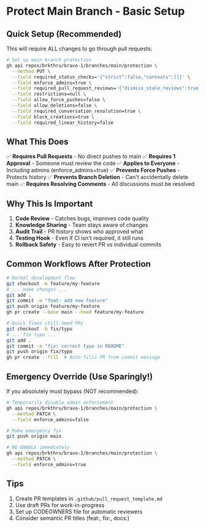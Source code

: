 # Protect Main Branch - Basic Setup

## Quick Setup (Recommended)

This will require ALL changes to go through pull requests:

```bash
# Set up main branch protection
gh api repos/brkthru/bravo-1/branches/main/protection \
  --method PUT \
  --field required_status_checks='{"strict":false,"contexts":[]}' \
  --field enforce_admins=true \
  --field required_pull_request_reviews='{"dismiss_stale_reviews":true,"require_code_owner_reviews":false,"required_approving_review_count":1}' \
  --field restrictions=null \
  --field allow_force_pushes=false \
  --field allow_deletions=false \
  --field required_conversation_resolution=true \
  --field block_creations=true \
  --field required_linear_history=false
```

## What This Does

✅ **Requires Pull Requests** - No direct pushes to main
✅ **Requires 1 Approval** - Someone must review the code
✅ **Applies to Everyone** - Including admins (enforce_admins=true)
✅ **Prevents Force Pushes** - Protects history
✅ **Prevents Branch Deletion** - Can't accidentally delete main
✅ **Requires Resolving Comments** - All discussions must be resolved

## Why This Is Important

1. **Code Review** - Catches bugs, improves code quality
2. **Knowledge Sharing** - Team stays aware of changes
3. **Audit Trail** - PR history shows who approved what
4. **Testing Hook** - Even if CI isn't required, it still runs
5. **Rollback Safety** - Easy to revert PR vs individual commits

## Common Workflows After Protection

```bash
# Normal development flow
git checkout -b feature/my-feature
# ... make changes ...
git add .
git commit -m "feat: add new feature"
git push origin feature/my-feature
gh pr create --base main --head feature/my-feature

# Quick fixes still need PRs
git checkout -b fix/typo
# ... fix typo ...
git add .
git commit -m "fix: correct typo in README"
git push origin fix/typo
gh pr create --fill  # Auto-fills PR from commit message
```

## Emergency Override (Use Sparingly\!)

If you absolutely must bypass (NOT recommended):

```bash
# Temporarily disable admin enforcement
gh api repos/brkthru/bravo-1/branches/main/protection \
  --method PATCH \
  --field enforce_admins=false

# Make emergency fix
git push origin main

# RE-ENABLE immediately
gh api repos/brkthru/bravo-1/branches/main/protection \
  --method PATCH \
  --field enforce_admins=true
```

## Tips

1. Create PR templates in `.github/pull_request_template.md`
2. Use draft PRs for work-in-progress
3. Set up CODEOWNERS file for automatic reviewers
4. Consider semantic PR titles (feat:, fix:, docs:)
